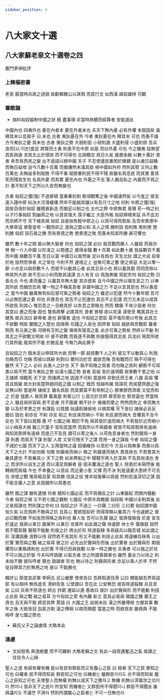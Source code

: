 ```yaml
---
sidebar_position: 4
---
```


# 八大家文十選

## 八大家蘇老泉文十選卷之四

鹿門茅坤批評

### 上韓樞密書 

老泉 厭當時兵政之過弱 故勸韓魏公以誅戮 而其行文 似西漢 疎宕雄辨 可觀



### 審敵論

* 揣料匈奴脇制中國之狀 極 盡事理 非當時熟覩而經算者 安能道此

中國內也 四夷外也 憂在內者本 憂在外者末也 夫天下無內憂 必有外懼 本旣固矣 盍釋其末以息肩乎 曰 未也 古者 夷狄憂在外 今者 夷狄憂在內 釋其末 可也 而愚不識方今夷狄之憂 爲末也 古者 夷狄之勢 大弱則臣 小弱則遁 大盛則侵 小盛則掠 吾兵良而[以:이본]食足 將賢而士勇 則患不在中原 如是 而曰外憂 可也 今之蠻夷 姑無望其臣與遁 求其志止於侵掠 而不可得也 北胡驕恣 爲日久矣 歲邀金繒 以數十萬計 昔者 幸吾有西羌之變 出不遜語以撼中國 天子 不忍使邊民重困於鋒鏑 是以虜日益驕而賄日益增 迨今凡數十百萬 而猶慊然未滿其欲 視中國如外府 然則其勢 又何止數百萬也 夫賄益多則賦斂 不得不重 賦斂重則民不得不殘 故雖名爲息民 而其實 愛其死而殘其生也 名爲外憂 而其實 憂在內也 外憂之不去 聖人猶且恥之 內憂而不爲之計 愚不知天下之所以久安而無變也

古者 匈奴之彊[强] 不過冒頓 當暴秦刻剝 劉項戰奪之後 中國溘然矣 以今度之 彼宜遂入踐中原 如決大河潰蟻壤 然卒不能越其疆以有吾尺寸之地 何則 中原之彊[强] 固皆百倍於匈奴 雖積衰新造 而猶足以制之也 五代之際 中原無君 晉瑭 苟一時之利 以子行事匈奴 割幽燕之地 以資其强大 孺子繼立 大臣外叛 匈奴掃境來寇 兵不血刃 而京師不守 天下被其禍 匈奴 自是始有輕中原之心 以爲可得而取矣 及吾宋景德中 大擧來寇 章聖皇帝 一戰而却之 遂與之盟以和 夫人之情 勝則狃 狃則敗 敗則懲 懲則勝 匈奴 狃石晉之勝 而有景德之敗 懲景德之敗 而愚未知其所勝 甚可懼也

雖然 數十年之間 能以無大變者 何也 匈奴之謀 必曰 我百戰而勝人 人雖屈 而我亦勞 馳一介入中國 以形凌之 以勢邀之 歲得金錢 數十百萬 如此數十歲 我益數百千萬 而中國 損數百千萬 吾日以富 中國日以貧然後 足以有爲也 天生北狄 謂之犬戎 投骨於地 狺然而爭者 犬之常也 今則不然  邊境之上 豈無可乘之釁 使之來寇 大足以奪一郡 小亦足以殺掠數千人 而彼不以動其心者 此其志非小也 將以蓄其銳 而伺吾隙以伸其所大欲 故不忍以小利而敗其遠謀 古人有言 曰 爲虺弗摧 爲蛇奈何 匈奴之勢 日長炎炎 今也 柔而養之 以冀其卒無大變 其亦惑矣 且今中國之所以竭生民之力 以奉其所欲 而猶恐恐焉 懼一物之不稱其意者 非謂中國之力 不足以支其怒也 然以愚度之 當今中國 雖萬無有如石晉可乘之勢者 匈奴之力 雖足以犯邊 然今十數年間 吾可以必無犯邊之憂 何也 非畏吾也 其志不止犯邊也 其志不止犯邊 而力又未足以成其所欲爲 則其心 惟恐吾之一旦絶其好 以失吾之厚賂也 然而 驕傲 不肯少屈者 何也 其意曰 邀之而後 固也 鷙鳥將擊 必匿其形 昔者 冒頓 欲以攻漢 漢使至 輒匿其壯士健馬 故兵法曰 辭卑者 進也 辭彊者 退也 今匈奴之君臣 莫不張形勢以夸我 此其志不欲戰 明矣 闔閭之入楚也 因唐蔡 句踐之入吳也 因齊晉 匈奴 誠欲與吾戰耶 曩者 陝西 有元昊之叛 河朔有王則之變 嶺南有智高之亂 此亦可乘之勢矣 然終以不動 則其志之不欲戰又明矣 吁 彼不欲戰 而我遂不與戰 則彼旣得其志矣 兵法曰 用其所欲 行其所能 廢其所不能 於敵反是 今無乃與此異乎

且匈奴之力 旣未足以伸其所大欲 而奪一郡 殺掠數千人之利 彼又不以動其心 則我勿賂而已 勿賂 而彼以爲辭 則對曰 爾何功於吾 歲欲吾賂 吾有戰而已 賂不可得也 雖然 天下之人 必曰 此愚人之計也 天下 孰不知賂之爲害 而勿賂之爲利 顧勢不可耳 愚以爲不然 當今夷狄之勢 如漢七國之勢 昔者 高祖 急於滅項籍 故擧數千里之地 以王諸將 項籍死 天下定 而諸將之地 因遂不可削 當是時 非劉氏而王者 八國 高祖 懼其且爲變 故大封吳楚齊趙同姓之國 以制之 旣而 信越布綰 皆誅死 而吳楚齊趙之强 反無以制 當是時 諸侯王 雖名爲臣 而其實莫不有帝制之心 膠東膠西濟南 又從而和之 於是 擅爵人 赦死罪 戴黃屋 刺客公行 匕首交於京師 罪至彰也 勢至逼也 然當時之人 猶且徜徉容與 若不足慮 月不圖歲 朝不計夕 循循而摩之 煦煦而吹之 幸而無大變 以及於孝景之世 有謀臣 曰晁錯 始議削諸侯地 以損其權 天下皆曰 諸侯必且反 錯曰 固也 削亦反 不削 亦反 削之 則反疾而禍小 不削 則反遲而禍大 吾懼其不及今反也 天下皆曰晁錯 愚 吁 七國之禍 期於不免 與其發於遠而禍大 不若發於近而禍小 以小禍易大禍 雖三尺童子 皆知其當然 而其所以不與錯者 彼皆不知其勢將有遠禍 與知其勢將有遠禍 而度己不及見 謂可以寄之後人 以苟免吾身者也 然則錯爲一身謀 則愚 而爲天下謀 則智 人君 又安可捨天下之謀 而用一身之謀哉 今者 匈奴之彊 不減於七國 而天下之人 又用當時之議 因循維持 以至於今 方且以爲無事 而愚以爲天下之大計 不如勿賂 勿賂 則變疾而禍小 賂之 則變遲而禍大 畏其疾也 不若畏其大 樂其遲也 不若樂其小 天下之勢 如坐弊船之中 駸駸乎將入於深淵 不及其尙淺也 舍之 而求所以自生之道 而以濡足爲解者 是 固夫覆溺之道也 聖人 除患於未萌然後 能轉禍而爲福 今也 不幸養之 以至此 而近憂小患 又憚 而不決 則是遠憂大患終不可去也 赤壁之戰 惟周瑜呂蒙 知其勝 伐吳之役 惟羊祜張華以爲是 然則宏遠深切之謀 固不能合庸人之意 此晁錯所以爲愚也

雖然 錯之謀 猶有遺憾 何者 錯知七國必反 而不爲備反之計 山東變起 而關內騷動 今者 匈奴之禍 又不若七國之難制 七國反 中原半爲敵國 匈奴叛 中國以全制其後 此又易爲謀也 然則謀之奈何 曰 匈奴之計 不過三 一曰聲 二曰形 三曰實 匈奴謂中國怯久矣 以吾爲終不敢與之抗 且其心 嘗欲固前好 而得厚賂以養其力 今也遽絶之 彼必曰戰而勝 不如坐而得賂之爲利也 華人怯 吾可以先聲 脇之 彼將復賂我 於是 宣言於遠近 我將以某日 圍某所 以某日 攻某所 如此謂之聲 命邊郡 休士卒 偃旗鼓 寂然若不聞其聲 聲旣不能動 則彼之計 將出於形 除道翦棘 多爲疑兵以臨吾城 如此謂之形 深溝固壘 淸野以待 寂然若不見其形 形又不能動 則技止此矣 將遂練兵秣馬 以出於實 實而與之戰 破之易耳 彼之計 必先出於聲與形而後 出於實者 出於聲與形 期我懼而以重賂請和也 出於實 不得已而與我戰 以幸一時之勝也 夫勇者 可以施之於怯 不可以施之於智 今夫叫呼跳踉 以氣先者 世之所謂善鬪者也 雖然 蓄全力以待之 則未始不勝 彼叫呼者 聲也 跳踉者 形也 無以待之 則聲與形者 亦足以乘人於卒 不然 徒自弊其力於無用之地 是以 不能勝也

 韓許公 節度宣武軍 李師古 忌公嚴整 使來告曰 吾將假道伐滑 公曰 爾能越吾界爲盜耶 有以相待 無爲虛言 滑帥告急 公使謂曰 吾在此 公安無恐 或告除道翦棘 兵且至矣 公曰 兵來不除道也 師古 詐窮 遷延以遁 愚故曰 彼計 出於聲與形 而不能動 則技止此矣 與之戰 破之易耳 方今匈奴之君 有內難 新立 意其必易與 隣國之難 霸王之資也 且天與不取 將受其弊 賈誼 曰 大國之王 幼弱未壯 漢之所置傅相 方握其事 數年之後 大抵皆冠 血氣方剛 漢之傅相 以病而賜罷 當是之時 而欲爲安 雖堯舜 不能 嗚呼 是七國之勢也

- 蘇氏父子之論虜情 大略本此

### 遠慮

- 文如怒馬 奔逸絶塵 而不可羈制 大略老蘇之文 有此一段奇邁奮迅之氣 故讀之往往令人心掉

聖人之道 有經有權有機 是以有民有群臣而又有腹心之臣 曰 經者 天下之民 擧知之可也 曰權者 民不得而知矣 群臣知之可也 曰機者는 雖群臣이라도 亦不得而知矣 腹心之臣知之可也 夫使聖人而無權 則無以成天下之務하고 無機 則無以濟萬世之功이라 然이나 皆非天下之民이 所宜知 而機者는 又群臣所不得聞이니 群臣不得聞을 誰與議리오 不議면 不濟라 然則所謂腹心之臣者는 不可一日無也라

